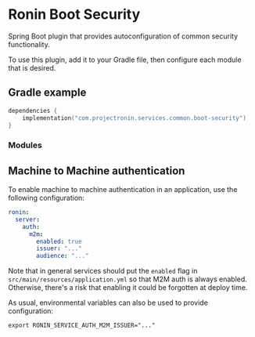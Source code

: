 # Ronin Boot Security

Spring Boot plugin that provides autoconfiguration of common security functionality.

To use this plugin, add it to your Gradle file, then configure each module that is desired.

## Gradle example

```kotlin
dependencies {
    implementation("com.projectronin.services.common.boot-security")
}
```

### Modules

## Machine to Machine authentication

To enable machine to machine authentication in an application, use the following configuration:

```yaml
ronin:
  server:
    auth:
      m2m:
        enabled: true
        issuer: "..."
        audience: "..."
```

Note that in general services should put the `enabled` flag in `src/main/resources/application.yml` so that M2M auth is
always enabled. Otherwise, there's a risk that enabling it could be forgotten at deploy time.

As usual, environmental variables can also be used to provide configuration:

```shell
export RONIN_SERVICE_AUTH_M2M_ISSUER="..."
```
